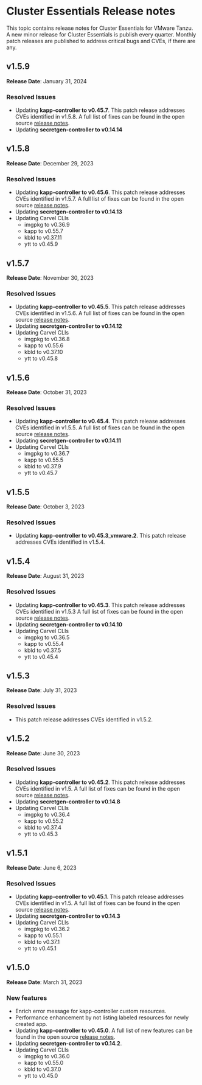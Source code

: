 # Cluster Essentials Release notes

This topic contains release notes for Cluster Essentials for VMware Tanzu. A new minor release for Cluster Essentials is publish every quarter. Monthly patch releases are published to address critical bugs and CVEs, if there are any.

## <a id='1-5-9'></a> v1.5.9

**Release Date**: January 31, 2024

### <a id='1-5-9-resolved-issues'></a> Resolved Issues
* Updating **kapp-controller to v0.45.7**. This patch release addresses CVEs identified in v1.5.8. A full list of fixes can be found in the open source [release notes](https://github.com/vmware-tanzu/carvel-kapp-controller/releases/tag/v0.45.7).
* Updating **secretgen-controller to v0.14.14**

## <a id='1-5-8'></a> v1.5.8

**Release Date**: December 29, 2023

### <a id='1-5-8-resolved-issues'></a> Resolved Issues
* Updating **kapp-controller to v0.45.6**. This patch release addresses CVEs identified in v1.5.7. A full list of fixes can be found in the open source [release notes](https://github.com/vmware-tanzu/carvel-kapp-controller/releases/tag/v0.45.6).
* Updating **secretgen-controller to v0.14.13**
* Updating Carvel CLIs
  * imgpkg to v0.36.9
  * kapp to v0.55.7
  * kbld to v0.37.11
  * ytt to v0.45.9

## <a id='1-5-7'></a> v1.5.7

**Release Date**: November 30, 2023

### <a id='1-5-7-resolved-issues'></a> Resolved Issues
* Updating **kapp-controller to v0.45.5**. This patch release addresses CVEs identified in v1.5.6. A full list of fixes can be found in the open source [release notes](https://github.com/vmware-tanzu/carvel-kapp-controller/releases/tag/v0.45.5).
* Updating **secretgen-controller to v0.14.12**
* Updating Carvel CLIs
  * imgpkg to v0.36.8
  * kapp to v0.55.6
  * kbld to v0.37.10
  * ytt to v0.45.8

## <a id='1-5-6'></a> v1.5.6

**Release Date**: October 31, 2023

### <a id='1-5-6-resolved-issues'></a> Resolved Issues
* Updating **kapp-controller to v0.45.4**. This patch release addresses CVEs identified in v1.5.5. A full list of fixes can be found in the open source [release notes](https://github.com/vmware-tanzu/carvel-kapp-controller/releases/tag/v0.45.4).
* Updating **secretgen-controller to v0.14.11**
* Updating Carvel CLIs
  * imgpkg to v0.36.7
  * kapp to v0.55.5
  * kbld to v0.37.9
  * ytt to v0.45.7

## <a id='1-5-5'></a> v1.5.5

**Release Date**: October 3, 2023

### <a id='1-5-5-resolved-issues'></a> Resolved Issues
* Updating **kapp-controller to v0.45.3_vmware.2**. This patch release addresses CVEs identified in v1.5.4.

## <a id='1-5-4'></a> v1.5.4

**Release Date**: August 31, 2023

### <a id='1-5-4-resolved-issues'></a> Resolved Issues
* Updating **kapp-controller to v0.45.3**. This patch release addresses CVEs identified in v1.5.3 A full list of fixes can be found in the open source [release notes](https://github.com/vmware-tanzu/carvel-kapp-controller/releases/tag/v0.45.3).
* Updating **secretgen-controller to v0.14.10**
* Updating Carvel CLIs
  * imgpkg to v0.36.5
  * kapp to v0.55.4
  * kbld to v0.37.5
  * ytt to v0.45.4

## <a id='1-5-3'></a> v1.5.3

**Release Date**: July 31, 2023

### <a id='1-5-3-resolved-issues'></a> Resolved Issues
* This patch release addresses CVEs identified in v1.5.2.

## <a id='1-5-2'></a> v1.5.2

**Release Date**: June 30, 2023

### <a id='1-5-2-resolved-issues'></a> Resolved Issues
* Updating **kapp-controller to v0.45.2**. This patch release addresses CVEs identified in v1.5. A full list of fixes can be found in the open source [release notes](https://github.com/vmware-tanzu/carvel-kapp-controller/releases/tag/v0.45.2).
* Updating **secretgen-controller to v0.14.8**
* Updating Carvel CLIs
  * imgpkg to v0.36.4
  * kapp to v0.55.2
  * kbld to v0.37.4
  * ytt to v0.45.3

## <a id='1-5-1'></a> v1.5.1

**Release Date**: June 6, 2023

### <a id='1-5-1-resolved-issues'></a> Resolved Issues
* Updating **kapp-controller to v0.45.1**. This patch release addresses CVEs identified in v1.5. A full list of fixes can be found in the open source [release notes](https://github.com/vmware-tanzu/carvel-kapp-controller/releases/tag/v0.45.1).
* Updating **secretgen-controller to v0.14.3**
* Updating Carvel CLIs
  * imgpkg to v0.36.2
  * kapp to v0.55.1
  * kbld to v0.37.1
  * ytt to v0.45.1

## <a id='1-5'></a> v1.5.0

**Release Date**: March 31, 2023

### <a id='1-5-new-features'></a> New features
* Enrich error message for kapp-controller custom resources.
* Performance enhancement by not listing labeled resources for newly created app.
* Updating **kapp-controller to v0.45.0**. A full list of new features can be found in the open source [release notes](https://github.com/carvel-dev/kapp-controller/releases/tag/v0.45.0).
* Updating **secretgen-controller to v0.14.2**.
* Updating Carvel CLIs
  * imgpkg to v0.36.0
  * kapp to v0.55.0
  * kbld to v0.37.0
  * ytt to v0.45.0
